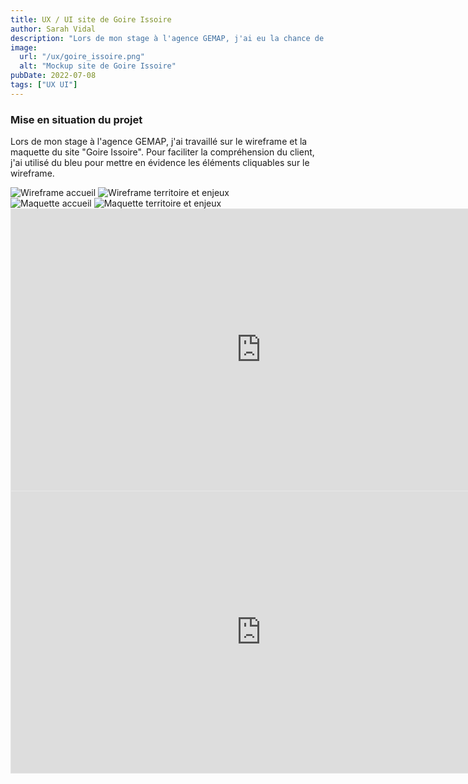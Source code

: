 ```yaml
---
title: UX / UI site de Goire Issoire
author: Sarah Vidal
description: "Lors de mon stage à l'agence GEMAP, j'ai eu la chance de travailler sur"
image:
  url: "/ux/goire_issoire.png"
  alt: "Mockup site de Goire Issoire"
pubDate: 2022-07-08
tags: ["UX UI"]
---
```


<section class="flex flex-col gap-28 px-4">

  <section class="flex flex-col items-center">
    <div class="flex flex-col gap-6 py-6 justify-center items-center w-full sm:w-2/3">
      <h3 class="text-2xl sm:text-4xl font-passion text-center">Mise en situation du projet</h3>
      <p class="text-base sm:text-xl text-center">
        Lors de mon stage à l'agence GEMAP, j'ai travaillé sur le wireframe et la maquette du site "Goire Issoire". Pour faciliter la compréhension du client, j'ai utilisé du bleu pour mettre en évidence les éléments cliquables sur le wireframe.
      </p>
    </div>
  </section>

  <section class="grid grid-cols-1 md:grid-cols-2 gap-16 pb-16">
    <div class="flex flex-col gap-8">
      <img class="w-full" src="/projet_goire-issoire/accueil.PNG" alt="Wireframe accueil">
      <img class="w-full" src="/projet_goire-issoire/territoire-enjeux.PNG" alt="Wireframe territoire et enjeux">
    </div>
    <div class="flex flex-col gap-8">
      <img class="w-full" src="/projet_goire-issoire/maquette-accueil.png" alt="Maquette accueil">
      <img class="w-full" src="/projet_goire-issoire/maquette-territoire-enjeux.PNG" alt="Maquette territoire et enjeux">
    </div>
  </section>

  <section class="flex flex-col md:flex-row justify-center items-center gap-8">
    <iframe
      class="w-full md:w-2/3 lg:w-1/2"
      style="border: 1px solid rgba(0, 0, 0, 0.1);"
      width="800"
      height="450"
      src="https://embed.figma.com/proto/j1NUq3DeIOdQbD3beRmSZE/Goire-Issoire?node-id=2-292&scaling=scale-down-width&content-scaling=fixed&page-id=0%3A1&starting-point-node-id=2%3A292&embed-host=share"
      allowfullscreen>
    </iframe>
    <iframe
      class="w-full md:w-2/3 lg:w-1/2"
      style="border: 1px solid rgba(0, 0, 0, 0.1);"
      width="800"
      height="450"
      src="https://embed.figma.com/proto/j1NUq3DeIOdQbD3beRmSZE/Goire-Issoire?node-id=139-4320&scaling=scale-down-width&content-scaling=fixed&page-id=139%3A1802&starting-point-node-id=139%3A4320&embed-host=share"
      allowfullscreen>
    </iframe>
  </section>
</section>

